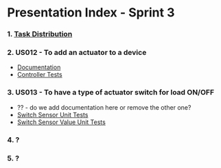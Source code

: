 # Presentation Index - Sprint 3

### 1. [Task Distribution](readme.md)

### 2. US012 - To add an actuator to a device
- [Documentation](us012/readme.md)
- [Controller Tests](../../../src/test/java/SmartHome/controller/AddActuatorToDeviceControllerTest.java)

### 3. US013 - To have a type of actuator switch for load ON/OFF
- ?? - do we add documentation here or remove the other one?
- [Switch Sensor Unit Tests](../../../src/test/java/SmartHome/actuators/SwitchActuatorTest.java)
- [Switch Sensor Value Unit Tests](../../../src/test/java/SmartHome/actuators/SwitchActuatorValueTest.java)

### 4. ?
### 5. ?